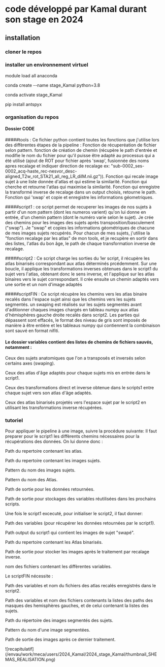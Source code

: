# code développé par Kamal durant son stage en 2024

## installation
### cloner le repos

### installer un environnement virtuel
module load all anaconda

conda create --name stage_Kamal python=3.8

conda activate stage_Kamal

pip install antspyx

### organisation du repos
#### Dossier CODE
#####tools : Ce fichier python contient toutes les fonctions que j'utilise lors des diffèrentes étapes de la pipeline :
Fonction de récuperéation de fichier selon pattern.
fonction de création de chemin (récupère le path d'entrée et  modifie le nom du fichier pour qu'il puisse être adapté au processus qui a été utilisé (ajout de ROT pour fichier après 'swap', 
fusionnée des noms apres recalage et indiquer direction de recalage ex:  "sub-0002_ses-0002_acq-haste_rec-nesvor_desc-aligned_T2w_rot_STA21_all_reg_LR_dilM.nii.gz")).
Fonction qui recale image sujet à une liste donnée d'atlas et qui estime la similarité.
Fonction qui cherche et retourne l'atlas qui maximise la similarité.
Fonction qui enregistre la transformé inverse de recalage dans un output choisis, retourne le path.
Fonction qui 'swap' et copie et enregistre les informations géometriques.


#####script1 :
ce script permet de recuperer les images de nos sujets à partir d'un nom pattern (dont les numeros varient) qu'on lui donne en entrée,
d'un chemin pattern (dont le numéro varie selon le sujet). 
Je crée des chemins pour les images des sujets après transposition/basculement ("swap").
Je "swap" et copies les informations géométriques de chacune de mes images sujets recupérés.
Pour chacun de mes sujets, j'utilise la "fonction recalage par les atlas" de mon tools, et je recupère en sortir dans des listes, l'atlas du bon âge, le path de chaque transformation inverse de recalage.

#####script2 :
Ce script charge les sorties du 1er script, il récupère les atlas binarisés correspondant aux atlas déterminés prcédemment. 
Sur une boucle, il applique les transformations inverses obtenues dans le script1 du sujet vers l'atlas, obtenant donc le sens inverse, 
et l'applique sur les atlas binaires vers le sujet correspondant. Il crée ensuite un chemin adaptés vers une sortie et un nom d'image adaptés

#####scriptFIN : 
Ce script récupère les chemins vers les atlas binaire recalés dans l'espace sujet ainsi que les chemins vers les sujets segmentés.
un swaping est réalisés sur les sujets segmentés avant d'aditionner chaques images chargés en tableau numpy aux atlas d'hémisphères gauche droite recalés dans script2. 
Les parties qui dépassent sont effacés, le format des niveau de gris sont imposés de manière à être entière et les tableaus numpy qui contiennent la combinaison sont sauvé en format nifiti.


#### Le dossier variables contient des listes de chemins de fichiers sauvés, notamment : 
Ceux des sujets anatomiques que l'on a transposés et inversés selon certains axes (swaping).

Ceux des atlas d'âge adaptés pour chaque sujets mis en entrée dans le script1.

Ceux des transformations direct et inverse obtenue dans le scripts1 entre chaque sujet vers son atlas d'âge adaptés.

Ceux des atlas binarisés projetés vers l'espace sujet par le script2 en utilisant les transformations inverse récupérées.



### tutoriel
Pour appliquer le pipeline à une image, suivre la procédure suivante:
Il faut preparer pour le script1 les diffèrents chemins nécessaires pour la récupérations des données. 
On lui donne donc :

Path du repertoire contenant les atlas.

Path du repertoire contenant les images sujets.

Pattern du nom des images sujets.

Pattern du nom des Atlas.

Path de sortie pour les données retournées.

Path de sortie pour stockages des variables réutilisées dans les prochains scripts.

Une fois le script1 excecuté, pour initialiser le script2, il faut donner:

Path des variables (pour récupérer les données retournées par le script1).

Path output du script1 qui contient les images de sujet "swapé".

Path du repertoire contenant les Atlas binarisés.

Path de sortie pour stocker les images après le traitement par recalage inverse.

nom des fichiers contenant les diffèrentes variables.

Le scriptFIN nécessite :

Path des variables et nom du fichiers des atlas recalés enregistrés dans le script2.

Path des variables et nom des fichiers contenants la listes des paths des masques des hemisphères gauches, et de celui contenant la listes des sujets.

Path du répertoire des images segmentés des sujets.

Pattern du nom d'une image segmentées.

Path de sortie des images après ce dernier traitement.

![recapitulatif] (/envau/work/meca/users/2024_Kamal/2024_stage_Kamal/thumbnail_SHEMAS_REALISATION.png) 

                        